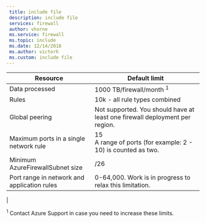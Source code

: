 ```yaml
---
 title: include file
 description: include file
 services: firewall
 author: vhorne
 ms.service: firewall
 ms.topic: include
 ms.date: 12/14/2018
 ms.author: victorh
 ms.custom: include file
---
```


| Resource | Default limit |
| --- | --- |
| Data processed |1000 TB/firewall/month <sup>1</sup> |
|Rules|10k - all rule types combined|
|Global peering|Not supported. You should have at least one firewall deployment per region.|
|Maximum ports in a single network rule|15<br>A range of ports (for example: 2 - 10) is counted as two.
|Minimum AzureFirewallSubnet size |/26|
|Port range in network and application rules|0-64,000. Work is in progress to relax this limitation.|
|


<sup>1</sup> Contact Azure Support in case you need to increase these limits.

